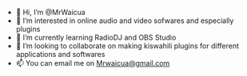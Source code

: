 - 👋 Hi, I’m @MrWaicua
- 👀 I’m interested in online audio and video sofwares and especially plugins
- 🌱 I’m currently learning RadioDJ and OBS Studio
- 💞️ I’m looking to collaborate on making kiswahili plugins for different applications and softwares
- 📫 You can email me on Mrwaicua@gmail.com

<!---
MrWaicua/MrWaicua is a ✨ special ✨ repository because its `README.md` (this file) appears on your GitHub profile.
You can click the Preview link to take a look at your changes.
--->
